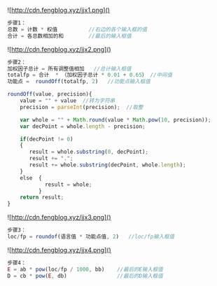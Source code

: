 ![http://cdn.fengblog.xyz/jjx1.png]()

```javascript
步骤1：
总数 = 计数 * 权值          //右边的各个输入框的值
合计 = 各总数相加的和        //最后的输入框值
```
![http://cdn.fengblog.xyz/jjx2.png]()

```javascript
步骤2：
加权因子总计 = 所有调整值相加   //总计输入框值
totalfp = 合计  * （加权因子总计 * 0.01 + 0.65） //中间值
功能点 =  roundOff(totalfp, 2)   //功能点输入框值
```
```javascript
roundOff(value, precision){
    value = "" + value  //转为字符串
    precision = parseInt(precision);  //取整

    var whole = "" + Math.round(value * Math.pow(10, precision));
    var decPoint = whole.length - precision;

    if(decPoint != 0)
    {
       result = whole.substring(0, decPoint);
       result += ".";
       result += whole.substring(decPoint, whole.length);
    }
    else  {
            result = whole;
          }
    return result;
}
```
![http://cdn.fengblog.xyz/jjx3.png]()

```javascript
步骤3：
loc/fp = roundof(语言值 * 功能点值, 2)   //loc/fp输入框值
```
![http://cdn.fengblog.xyz/jjx4.png]()

```javascript
步骤4：
E = ab * pow(loc/fp / 1000, bb)    //最后的E输入框值
D = cb * pow(E, db)                //最后的D输入框值
```
